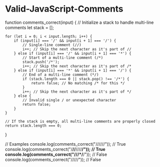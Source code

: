 # Valid-JavaScript-Comments

function comments_correct(input) {
    // Initialize a stack to handle multi-line comments
    let stack = [];

    for (let i = 0; i < input.length; i++) {
        if (input[i] === '/' && input[i + 1] === '/') {
            // Single-line comment (//)
            i++; // Skip the next character as it's part of //
        } else if (input[i] === '/' && input[i + 1] === '*') {
            // Start of a multi-line comment (/*)
            stack.push('/*');
            i++; // Skip the next character as it's part of /*
        } else if (input[i] === '*' && input[i + 1] === '/') {
            // End of a multi-line comment (*/)
            if (stack.length === 0 || stack.pop() !== '/*') {
                return false; // No matching /* for this */
            }
            i++; // Skip the next character as it's part of */
        } else {
            // Invalid single / or unexpected character
            return false;
        }
    }

    // If the stack is empty, all multi-line comments are properly closed
    return stack.length === 0;
}

// Examples
console.log(comments_correct("//////")); // True
console.log(comments_correct("/**//**////**/")); // True
console.log(comments_correct("///*/**/")); // False
console.log(comments_correct("/////")); // False

